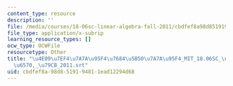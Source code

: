 ```yaml
---
content_type: resource
description: ''
file: /media/courses/18-06sc-linear-algebra-fall-2011/cbdfef8a98d8519194811ead12294d68_4e097ef47a7a95f476845b507a7a95f4_MIT_18.06SC_7ebf60274ee36570-_79cb_2011.vtt
file_type: application/x-subrip
learning_resource_types: []
ocw_type: OCWFile
resourcetype: Other
title: "\u4E09\u7EF4\u7A7A\u95F4\u7684\u5B50\u7A7A\u95F4_MIT_18.06SC_\u7EBF\u6027\u4EE3\
  \u6570,_\u79CB_2011.srt"
uid: cbdfef8a-98d8-5191-9481-1ead12294d68
---
```

